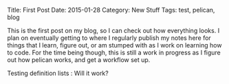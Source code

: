Title: First Post
Date: 2015-01-28
Category: New Stuff
Tags: test, pelican, blog


This is the first post on my blog, so I can check out how everything looks. I plan on eventually getting to where I regularly publish my notes here for things that I learn, figure out, or am stumped with as I work on learning how to code. For the time being though, this is still a work in progress as I figure out how pelican works, and get a workflow set up.

Testing definition lists
: Will it work?
